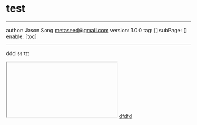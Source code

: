 # test
---
author: Jason Song <metaseed@gmail.com>
version: 1.0.0
tag: []
subPage: []
enable: [toc]


---

ddd
ss ttt
<iframe><body>
  <script >
console.log('ddd_____   hhhh__44____rr___88h_____dd_______dd______')
  </script>
  dsdfdsfdf
  </body>

</iframe>
<ins>dfdfd</ins>
